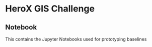 # HeroX GIS Challenge

## Notebook
This contains the Jupyter Notebooks used for prototyping baselines
